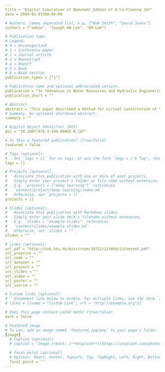```yaml
---
title = "Digital Simulation of Dominant Eddies of A Co-Flowing Jet"
date = 2009-01-01T00:00:00

# Authors. Comma separated list, e.g. ["Bob Smith", "David Jones"].
authors = ["admin", "Joseph HW Lee", "KM Lam"]

# Publication type.
# Legend:
# 0 = Uncategorized
# 1 = Conference paper
# 2 = Journal article
# 3 = Manuscript
# 4 = Report
# 5 = Book
# 6 = Book section
publication_types = ["1"]

# Publication name and optional abbreviated version.
publication = "In *Advances in Water Resources and Hydraulic Engineering* **2**, 618-623. Springer, Berlin, Heidelberg"
publication_short = ""

# Abstract.
abstract = "This paper described a method for virtual construction of turbulent jet flow field from a limited set of experimental data. The objective is for jet visualization enhancement in near-field plume models. The method is based on the proper orthogonal decomposition (POD), which is an efficient tool to capture the turbulent field based on principal components. A set of experimental flow images at a number of cross-sections of a coflowing jet is obtained in the laboratory. Four hundred instantaneous flow images are taken at each jet section and are subjected to POD analysis. The first 60 principal modes are used in the reconstruction of jet turbulence via a low dimensional generation of jet images. The inclusion of additional modes is shown to produce little improvement on the visual appearance of the reconstructed jet images. Linear interpolation is attempted to generate jet images at an intermediate jet section between two experimental stations. Jet flow field on a central longitudinal section of the jet are assembled from the reconstructed flow images at all jet sections. The resulting development of concentration jet width is shown to agree well with the analytical solution."
# Summary. An optional shortened abstract.
summary = ""

# Digital Object Identifier (DOI)
doi = "10.1007/978-3-540-89465-0_107"

# Is this a featured publication? (true/false)
featured = false

# Tags (optional).
#   Set `tags = []` for no tags, or use the form `tags = ["A Tag", "Another Tag"]` for one or more tags.
tags = []

# Projects (optional).
#   Associate this publication with one or more of your projects.
#   Simply enter your project's folder or file name without extension.
#   E.g. `projects = ["deep-learning"]` references 
#   `content/project/deep-learning/index.md`.
#   Otherwise, set `projects = []`.
projects = []

# Slides (optional).
#   Associate this publication with Markdown slides.
#   Simply enter your slide deck's filename without extension.
#   E.g. `slides = "example-slides"` references 
#   `content/slides/example-slides.md`.
#   Otherwise, set `slides = ""`.
slides = ""

# Links (optional).
url_pdf = "http://hub.hku.hk/bitstream/10722/133499/2/Content.pdf"
url_preprint = ""
url_code = ""
url_dataset = ""
url_project = ""
url_slides = ""
url_video = ""
url_poster = ""
url_source = ""

# Custom links (optional).
#   Uncomment line below to enable. For multiple links, use the form `[{...}, {...}, {...}]`.
# links = [{name = "Custom Link", url = "http://example.org"}]

# Does this page contain LaTeX math? (true/false)
math = false

# Featured image
# To use, add an image named `featured.jpg/png` to your page's folder. 
[image]
  # Caption (optional)
  # caption = "Image credit: [**Unsplash**](https://unsplash.com/photos/jdD8gXaTZsc)"

  # Focal point (optional)
  # Options: Smart, Center, TopLeft, Top, TopRight, Left, Right, BottomLeft, Bottom, BottomRight
  focal_point = ""
---
```


